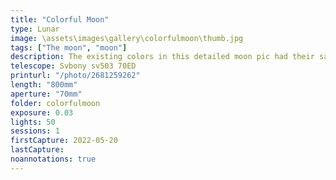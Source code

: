 ```yaml
---
title: "Colorful Moon"
type: Lunar
image: \assets\images\gallery\colorfulmoon\thumb.jpg
tags: ["The moon", "moon"]
description: The existing colors in this detailed moon pic had their saturation boosted to bring out the colorful contrast.
telescope: Svbony sv503 70ED 
printurl: "/photo/2681259262"
length: "800mm"
aperture: "70mm"
folder: colorfulmoon
exposure: 0.03  
lights: 50
sessions: 1
firstCapture: 2022-05-20
lastCapture:
noannotations: true
---
```

